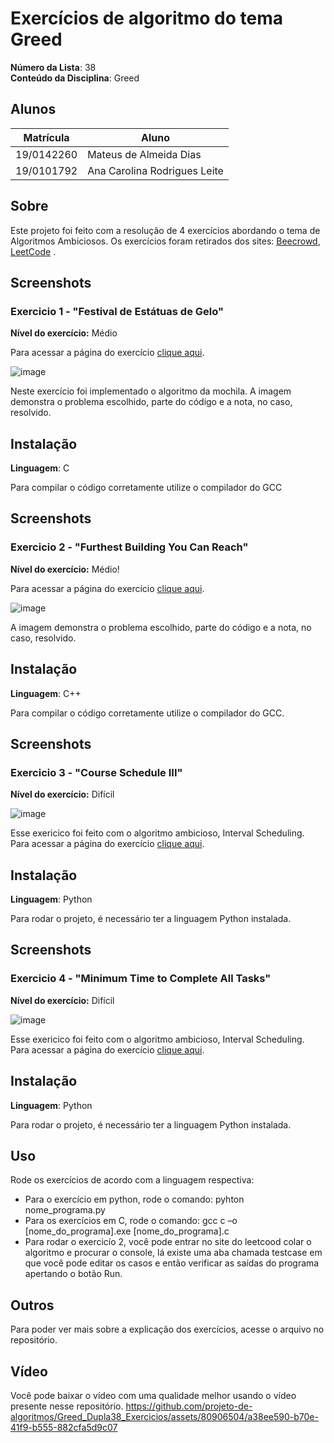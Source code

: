 # Exercícios de algoritmo do tema Greed

**Número da Lista**: 38<br>
**Conteúdo da Disciplina**: Greed<br>

## Alunos
|Matrícula | Aluno |
| -- | -- |
| 19/0142260  |  Mateus de Almeida Dias |
| 19/0101792  |  Ana Carolina Rodrigues Leite |

## Sobre 
Este projeto foi feito com a resolução de 4 exercícios abordando o tema de Algoritmos Ambiciosos. Os exercícios foram retirados dos sites: [Beecrowd](https://www.beecrowd.com.br/judge/pt/login), [LeetCode](https://leetcode.com/) .

## Screenshots
### Exercicio 1 - "Festival de Estátuas de Gelo"

**Nível do exercício:** Médio

Para acessar a página do exercício [clique aqui](https://www.beecrowd.com.br/judge/pt/problems/view/1034#_=_).

![image](https://github.com/projeto-de-algoritmos/Grafos2_ExerciciosCodeForces/assets/80906504/d6f16dce-bf73-4c71-91d5-b194c3aeb985)

Neste exercício foi implementado o algoritmo da mochila. A imagem demonstra o problema escolhido, parte do código e a nota, no caso, resolvido.

## Instalação 
**Linguagem**: C<br>

Para compilar o código corretamente utilize o compilador do GCC

## Screenshots
### Exercicio 2 - "Furthest Building You Can Reach"

**Nível do exercício:** Médio!

Para acessar a página do exercício [clique aqui](https://leetcode.com/problems/furthest-building-you-can-reach/).

![image](https://github.com/projeto-de-algoritmos/Greed_Dupla38_Exercicios/assets/80906504/c543ebe3-18fc-45ae-8dc8-3fb89a0945c9)

A imagem demonstra o problema escolhido, parte do código e a nota, no caso, resolvido.

## Instalação 
**Linguagem**: C++<br>

Para compilar o código corretamente utilize o compilador do GCC.

## Screenshots
### Exercicio 3 - "Course Schedule III"

**Nível do exercício:** Difícil

![image](https://github.com/projeto-de-algoritmos/Greed_Dupla38_Exercicios/assets/49570180/83862c55-d3e4-42c3-a1fc-0e73ccd21feb)

Esse exericico foi feito com o algoritmo ambicioso, Interval Scheduling. Para acessar a página do exercício [clique aqui](https://leetcode.com/problems/course-schedule-iii/description/).

## Instalação 
**Linguagem**: Python<br>

Para rodar o projeto, é necessário ter a linguagem Python instalada.


## Screenshots
### Exercicio 4 - "Minimum Time to Complete All Tasks"

**Nível do exercício:** Difícil

![image](https://github.com/projeto-de-algoritmos/Greed_Dupla38_Exercicios/assets/49570180/db1453ac-b33a-4ddc-b2d4-f2fe556599ce)

Esse exericico foi feito com o algoritmo ambicioso, Interval Scheduling. Para acessar a página do exercício [clique aqui](https://leetcode.com/problems/minimum-time-to-complete-all-tasks/description/).

## Instalação 
**Linguagem**: Python<br>

Para rodar o projeto, é necessário ter a linguagem Python instalada.
## Uso 
Rode os exercícios de acordo com a linguagem respectiva:
  - Para o exercício em python, rode o comando:
      pyhton nome_programa.py
  - Para os exercícios em C, rode o comando:
       gcc c –o [nome_do_programa].exe [nome_do_programa].c
  - Para rodar o exercicío 2, você pode entrar no site do leetcood colar o algoritmo e procurar o console, lá existe uma aba chamada testcase em que você pode editar os casos e então verificar as saídas do programa apertando o botão Run.

## Outros 
Para poder ver mais sobre a explicação dos exercícios, acesse o arquivo no repositório.

## Vídeo

Você pode baixar o vídeo com uma qualidade melhor usando o vídeo presente nesse repositório.
https://github.com/projeto-de-algoritmos/Greed_Dupla38_Exercicios/assets/80906504/a38ee590-b70e-41f9-b555-882cfa5d9c07



